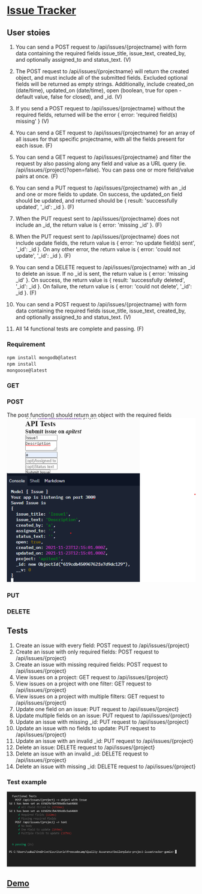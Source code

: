 # [Issue Tracker](https://www.freecodecamp.org/learn/quality-assurance/quality-assurance-projects/issue-tracker)

## User stoies

1. You can send a POST request to /api/issues/{projectname} with form data containing the required fields issue_title, issue_text, created_by, and optionally assigned_to and status_text. (V)

2. The POST request to /api/issues/{projectname} will return the created object, and must include all of the submitted fields. Excluded optional fields will be returned as empty strings. Additionally, include created_on (date/time), updated_on (date/time), open (boolean, true for open - default value, false for closed), and _id. (V)

3. If you send a POST request to /api/issues/{projectname} without the required fields, returned will be the error { error: 'required field(s) missing' } (V)

4. You can send a GET request to /api/issues/{projectname} for an array of all issues for that specific projectname, with all the fields present for each issue. (F)

5. You can send a GET request to /api/issues/{projectname} and filter the request by also passing along any field and value as a URL query (ie. /api/issues/{project}?open=false). You can pass one or more field/value pairs at once. (F)

5. You can send a PUT request to /api/issues/{projectname} with an _id and one or more fields to update. On success, the updated_on field should be updated, and returned should be {  result: 'successfully updated', '_id': _id }. (F)

7. When the PUT request sent to /api/issues/{projectname} does not include an _id, the return value is { error: 'missing _id' }. (F)

8. When the PUT request sent to /api/issues/{projectname} does not include update fields, the return value is { error: 'no update field(s) sent', '_id': _id }. On any other error, the return value is { error: 'could not update', '_id': _id }. (F)

9. You can send a DELETE request to /api/issues/{projectname} with an _id to delete an issue. If no _id is sent, the return value is { error: 'missing _id' }. On success, the return value is { result: 'successfully deleted', '_id': _id }. On failure, the return value is { error: 'could not delete', '_id': _id }. (F)

10. You can send a POST request to /api/issues/{projectname} with form data containing the required fields issue_title, issue_text, created_by, and optionally assigned_to and status_text. (V)

11. All 14 functional tests are complete and passing. (F)


### Requirement
<code>npm install mongodb@latest</code> <br>
<code>npm install mongoose@latest</code>


### GET

### POST
The post function() should return an object with the required fields
<img src="public/img/post_output.png" />

### PUT 

### DELETE


## Tests 
1. Create an issue with every field: POST request to /api/issues/{project}
2. Create an issue with only required fields: POST request to /api/issues/{project}
3. Create an issue with missing required fields: POST request to /api/issues/{project}
4. View issues on a project: GET request to /api/issues/{project}
5. View issues on a project with one filter: GET request to /api/issues/{project}
6. View issues on a project with multiple filters: GET request to /api/issues/{project}
7. Update one field on an issue: PUT request to /api/issues/{project}
8. Update multiple fields on an issue: PUT request to /api/issues/{project}
9. Update an issue with missing _id: PUT request to /api/issues/{project}
10. Update an issue with no fields to update: PUT request to /api/issues/{project}
11. Update an issue with an invalid _id: PUT request to /api/issues/{project}
12. Delete an issue: DELETE request to /api/issues/{project}
13. Delete an issue with an invalid _id: DELETE request to /api/issues/{project}
14. Delete an issue with missing _id: DELETE request to /api/issues/{project}

### Test example
<img src="public/img/tests_example.png" />



## [ Demo](https://boilerplate-project-issuetracker.sukainaabkari.repl.co)
